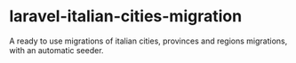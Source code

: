 # laravel-italian-cities-migration
A ready to use migrations of italian cities, provinces and regions migrations, with an automatic seeder.
